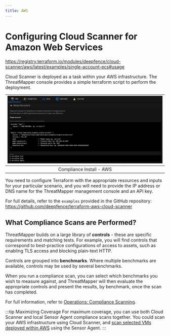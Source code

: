 ```yaml
---
title: AWS
---
```


# Configuring Cloud Scanner for Amazon Web Services

https://registry.terraform.io/modules/deepfence/cloud-scanner/aws/latest/examples/single-account-ecs#usage

Cloud Scanner is deployed as a task within your AWS infrastructure. The ThreatMapper console provides a simple terraform script to perform the deployment.

| ![Compliance Install - AWS](../img/compliance-install-aws.jpg) |
| :--: |
| Compliance Install - AWS |

You need to configure Terraform with the appropriate resources and inputs for your particular scenario, and you will need to provide the IP address or DNS name for the ThreatMapper management console and an API key.

For full details, refer to the `examples` provided in the GitHub repository: https://github.com/deepfence/terraform-aws-cloud-scanner

## What Compliance Scans are Performed?

ThreatMapper builds on a large library of **controls** - these are specific requirements and matching tests.  For example, you will find controls that correspond to best-practice configurations of access to assets, such as enabling TLS access and blocking plain-text HTTP.

Controls are grouped into **benchmarks**. Where multiple benchmarks are available, controls may be used by several benchmarks.

When you run a compliance scan, you can select which benchmarks you wish to measure against, and ThreatMapper will then evaluate the appropriate controls and present the results, by benchmark, once the scan has completed.

For full information, refer to [Operations: Compliance Scanning](/threatmapper/operations/compliance).

:::tip Maximizing Coverage
For maximum coverage, you can use both Cloud Scanner and local Sensor Agent compliance scans together. You could scan your AWS infrastructure using Cloud Scanner, and [scan selected VMs deployed within AWS](other) using the Sensor Agent.
:::